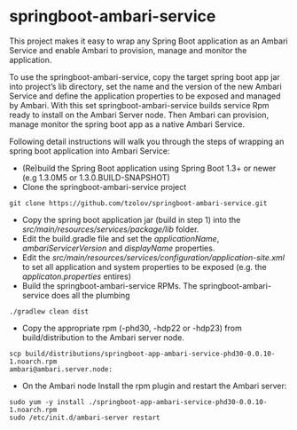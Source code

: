 # springboot-ambari-service
This project makes it easy to wrap any Spring Boot application as an Ambari Service and enable Ambari to provision, manage and monitor the application.

To use the springboot-ambari-service, copy the target spring boot app jar into project’s lib directory, set the name and the version of the new Ambari Service and define the application properties to be exposed and managed by Ambari. With this set springboot-ambari-service builds service Rpm ready to install on the Ambari Server node. Then Ambari can provision, manage monitor the spring boot app as a native Ambari Service.

Following detail instructions will walk you through the steps of wrapping an spring boot application into Ambari Service:

* (Re)build the Spring Boot application using Spring Boot 1.3+ or newer  (e.g 1.3.0M5 or 1.3.0.BUILD-SNAPSHOT)
* Clone the springboot-ambari-service project
```
git clone https://github.com/tzolov/springboot-ambari-service.git
```
* Copy the spring boot application jar (build in step 1) into the _src/main/resources/services/package/lib_ folder. 
* Edit the build.gradle file and set the *applicationName*, *ambariServicerVersion* and *displayName* properties.
* Edit the _src/main/resources/services/configuration/application-site.xml_ to set all application and system properties to be exposed (e.g. the _applicaton.properties_ entires)
* Build the springboot-ambari-service RPMs. The springboot-ambari-service does all the plumbing
```
./gradlew clean dist
```
* Copy the appropriate rpm (-phd30, -hdp22 or -hdp23) from build/distribution to the Ambari server node.
```
scp build/distributions/springboot-app-ambari-service-phd30-0.0.10-1.noarch.rpm
ambari@ambari.server.node:
```

* On the Ambari node Install the rpm plugin and restart the Ambari server: 
```
sudo yum -y install ./springboot-app-ambari-service-phd30-0.0.10-1.noarch.rpm 
sudo /etc/init.d/ambari-server restart
```

